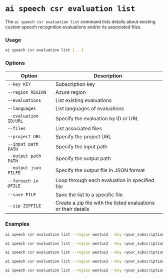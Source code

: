 # `ai speech csr evaluation list`

The `ai speech csr evaluation list` command lists details about existing custom speech recognition evaluations and/or its associated files.

### Usage

``` bash
ai speech csr evaluation list [...]
```

### Options

| Option               | Description                                                    |
|----------------------|----------------------------------------------------------------|
| `--key KEY`          | Subscription key                                               |
| `--region REGION`    | Azure region                                                   |
| `--evaluations`      | List existing evaluations                                      |
| `--languages`        | List languages of evaluations                                  |
| `--evaluation ID/URL`| Specify the evaluation by ID or URL                            |
| `--files`            | List associated files                                          |
| `--project URL`      | Specify the project URL                                        |
| `--input path PATH`  | Specify the input path                                         |
| `--output path PATH` | Specify the output path                                        |
| `--output json FILFE`| Specify the output file in JSON format                         |
| `--foreach in @FILE` | Loop through each evaluation in specified file                 |
| `--save FILE`        | Save the list to a specific file                               |
| `--zip ZIPFILE`      | Create a zip file with the listed evaluations or their details |

### Examples

``` bash title="List all existing evaluations in a specific region"
ai speech csr evaluation list --region westus2 --key <your_subscription_key> --evaluations
```

``` bash title="List evaluation languages for specific evaluation ID"
ai speech csr evaluation list --region westus2 --key <your_subscription_key> --evaluation 01234567-89ab-cdef-fedc-ba9876543210 --languages
```

``` bash title="List all associated files for specific evaluation URL"
ai speech csr evaluation list --region westus2 --key <your_subscription_key> --evaluation https://example.com/eval/01234567-89ab-cdef-fedc-ba9876543210 --files
```

``` bash title="Save evaluations list to a JSON file"
ai speech csr evaluation list --region westus2 --key <your_subscription_key> --evaluations --output json evaluations_list.json
```
 
``` bash title="Loop through evaluations listed in a file"
ai speech csr evaluation list --region westus2 --key <your_subscription_key> --foreach in @evaluations.txt --output path ./evaluations
```
